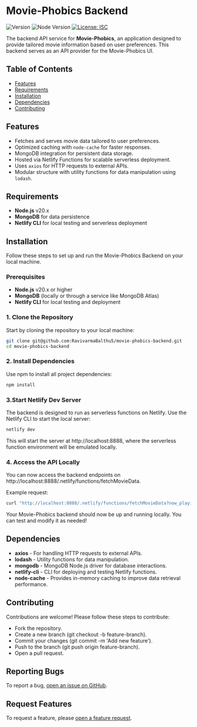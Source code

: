﻿# Movie-Phobics Backend

![Version](https://img.shields.io/badge/version-2.0.0-blue)
![Node Version](https://img.shields.io/badge/node-20.x-blue)
[![License: ISC](https://img.shields.io/badge/License-ISC-blue.svg)](https://opensource.org/licenses/ISC)

The backend API service for **Movie-Phobics**, an application designed to provide tailored movie information based on user preferences. This backend serves as an API provider for the Movie-Phobics UI.

## Table of Contents

- [Features](#features)
- [Requirements](#requirements)
- [Installation](#installation)
- [Dependencies](#dependencies)
- [Contributing](#contributing)

## Features

- Fetches and serves movie data tailored to user preferences.
- Optimized caching with `node-cache` for faster responses.
- MongoDB integration for persistent data storage.
- Hosted via Netlify Functions for scalable serverless deployment.
- Uses `axios` for HTTP requests to external APIs.
- Modular structure with utility functions for data manipulation using `lodash`.

## Requirements

- **Node.js** v20.x
- **MongoDB** for data persistence
- **Netlify CLI** for local testing and serverless deployment

## Installation

Follow these steps to set up and run the Movie-Phobics Backend on your local machine.

### Prerequisites

- **Node.js** v20.x or higher
- **MongoDB** (locally or through a service like MongoDB Atlas)
- **Netlify CLI** for local testing and deployment

### 1. Clone the Repository

Start by cloning the repository to your local machine:

```bash
git clone git@github.com:RavivarmaBalthu5/movie-phobics-backend.git
cd movie-phobics-backend
```

### 2. Install Dependencies

Use npm to install all project dependencies:

```bash
npm install
```

### 3.Start Netlify Dev Server

The backend is designed to run as serverless functions on Netlify. Use the Netlify CLI to start the local server:

```bash
netlify dev
```

This will start the server at http://localhost:8888, where the serverless function environment will be emulated locally.

### 4. Access the API Locally

You can now access the backend endpoints on http://localhost:8888/.netlify/functions/fetchMovieData.

Example request:

```bash
curl "http://localhost:8888/.netlify/functions/fetchMovieData?now_playing_current_page=1"
```

Your Movie-Phobics backend should now be up and running locally. You can test and modify it as needed!

## Dependencies

- **axios** - For handling HTTP requests to external APIs.
- **lodash** - Utility functions for data manipulation.
- **mongodb** - MongoDB Node.js driver for database interactions.
- **netlify-cli** - CLI for deploying and testing Netlify functions.
- **node-cache** - Provides in-memory caching to improve data retrieval performance.

## Contributing

Contributions are welcome! Please follow these steps to contribute:

- Fork the repository.
- Create a new branch (git checkout -b feature-branch).
- Commit your changes (git commit -m 'Add new feature').
- Push to the branch (git push origin feature-branch).
- Open a pull request.

## Reporting Bugs

To report a bug, [open an issue on GitHub](https://github.com/RavivarmaBalthu5/movie-phobics-backend/issues).

## Request Features

To request a feature, please [open a feature request](https://github.com/RavivarmaBalthu5/movie-phobics-backend/issues).
